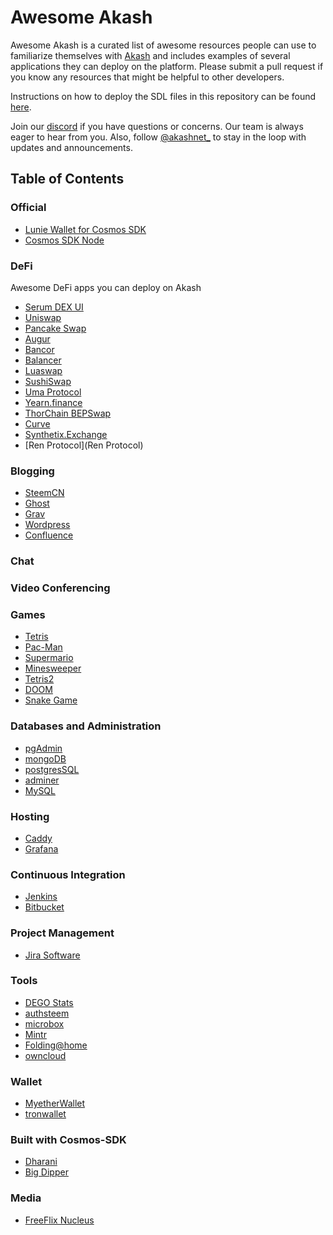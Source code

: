 # Awesome Akash

Awesome Akash is a curated list of awesome resources people can use to familiarize themselves with [Akash](https://akash.network) and includes examples of several applications they can deploy on the platform. Please submit a pull request if you know any resources that might be helpful to other developers.

Instructions on how to deploy the SDL files in this repository can be found [here](//docs.akash.network/guides/deploy).


Join our [discord](https://discord.akash.network) if you have questions or concerns. Our team is always eager to hear from you.
Also, follow [@akashnet\_](https://twitter.com/akashnet_) to stay in the loop with updates and announcements.

## Table of Contents

### Official

- [Lunie Wallet for Cosmos SDK](lunie-lite)
- [Cosmos SDK Node](https://github.com/ovrclk/akash-on-akash)

### DeFi

Awesome DeFi apps you can deploy on Akash

- [Serum DEX UI](serum)
- [Uniswap](uniswap)
- [Pancake Swap](pancake-swap)
- [Augur](augur)
- [Bancor](Bancor)
- [Balancer](Balancer)
- [Luaswap](luaswap)
- [SushiSwap](SushiSwap)
- [Uma Protocol](uma-protocol)
- [Yearn.finance](Yearn.finance)
- [ThorChain BEPSwap](Thorchain-BEPSwap)
- [Curve](curve)
- [Synthetix.Exchange](synthetix.exchange)
- [Ren Protocol](Ren Protocol)

### Blogging
- [SteemCN](steemcn)
- [Ghost](ghost)
- [Grav](Grav)
- [Wordpress](wordpress)
- [Confluence](confluence)

### Chat

### Video Conferencing

### Games

- [Tetris](tetris)
- [Pac-Man](pacman)
- [Supermario](supermario)
- [Minesweeper](minesweeper)
- [Tetris2](tetris2)
- [DOOM](doom)
- [Snake Game](snake-game)

### Databases and Administration

- [pgAdmin](pgadmin4)
- [mongoDB](mongoDB)
- [postgresSQL](postgres)
- [adminer](adminer)
- [MySQL](MySQL)

### Hosting

- [Caddy](caddy)
- [Grafana](grafana)

### Continuous Integration

- [Jenkins](jenkins)
- [Bitbucket](bitbucket)

### Project Management
- [Jira Software](jira)

### Tools
- [DEGO Stats](dego-stats)
- [authsteem](authsteem)
- [microbox](microbox)
- [Mintr](mintr)
- [Folding@home](folding-at-home)
- [owncloud](owncloud)

### Wallet
- [MyetherWallet](MyetherWallet)
- [tronwallet](tronwallet)

### Built with Cosmos-SDK
- [Dharani](Dharani)
- [Big Dipper](big-dipper)

### Media
- [FreeFlix Nucleus](freeflix-nucleus)

